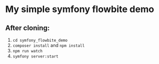 # My simple symfony flowbite demo

## After cloning:
1. `cd symfony_flowbite_demo`
2. `composer install` and `npm install` 
3. `npm run watch`
4. `symfony server:start`